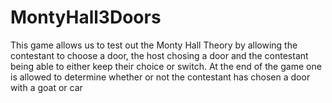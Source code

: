 # MontyHall3Doors
This game allows us to test out the Monty Hall Theory by allowing the contestant to choose a door, the host chosing a door and the contestant being able to either keep their choice or switch. At the end of the game one is allowed to determine whether or not the contestant has chosen a door with a goat or car
